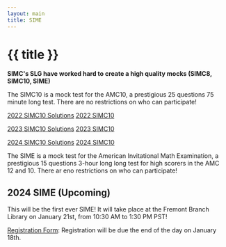 ```yaml
---
layout: main
title: SIME
---
```


# {{ title }}

**SIMC's SLG have worked hard to create a high quality mocks (SIMC8, SIMC10, SIME)**

The SIMC10 is a mock test for the AMC10, a prestigious 25 questions 75 minute long test. There are no restrictions on who can participate!

[2022 SIMC10 Solutions](https://drive.google.com/file/d/1cLENnvhtsWBiPSFQXVcQc30h2tb6-Cu6/view?usp=sharing)
[2022 SIMC10](https://drive.google.com/file/d/1nDQqIW0kbkpTB6fJggvljSJCmusPFboB/view?usp=sharing)


[2023 SIMC10 Solutions](https://drive.google.com/file/d/1z4ug8Q67j2c5yeZRyKHbUvl3WioXb034/view?usp=sharing)
[2023 SIMC10](https://drive.google.com/file/d/11S5FLiYYv3hEm_cadhttBHh5_HD6zX7B/view?usp=sharing)

[2024 SIMC10 Solutions](https://drive.google.com/file/d/1CyfYbSM1dKPKZuIuI7xmFjHWFoIIB6ye/view?usp=sharing)
[2024 SIMC10](https://drive.google.com/file/d/1UHSHGXNQEBYbd3jGj4sTy4X6GabGuKPc/view?usp=sharing)

The SIME is a mock test for the American Invitational Math Examination, a prestigious 15 questions 3-hour long long test for high scorers in the AMC 12 and 10. There ar eno restrictions on who can participate!

## 2024 SIME (Upcoming)
This will be the first ever SIME! It will take place at the Fremont Branch Library on January 21st, from 10:30 AM to 1:30 PM PST!

[Registration Form](https://docs.google.com/forms/d/e/1FAIpQLSfAEUqa8R4PYkHUZRwSzXf5mxAqHbe8OmsUcp5KGa5dEQOD8g/viewform): Registration will be due the end of the day on January 18th.
